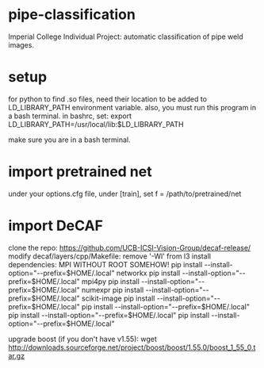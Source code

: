 pipe-classification
===================

Imperial College Individual Project: automatic classification of pipe weld images.



setup
=====

for python to find .so files, need their location to be added to LD_LIBRARY_PATH environment variable.
also, you must run this program in a bash terminal.
in bashrc, set:
export LD_LIBRARY_PATH=/usr/local/lib:$LD_LIBRARY_PATH

make sure you are in a bash terminal.


import pretrained net
=====================

under your options.cfg file, under [train], set 
f = /path/to/pretrained/net 



import DeCAF
============

clone the repo: https://github.com/UCB-ICSI-Vision-Group/decaf-release/
modify decaf/layers/cpp/Makefile: remove '-Wl' from l3
install dependencies:
MPI WITHOUT ROOT SOMEHOW!
pip install --install-option="--prefix=$HOME/.local" networkx
pip install --install-option="--prefix=$HOME/.local" mpi4py 
pip install --install-option="--prefix=$HOME/.local" numexpr
pip install --install-option="--prefix=$HOME/.local" scikit-image
pip install --install-option="--prefix=$HOME/.local" 
pip install --install-option="--prefix=$HOME/.local" 
pip install --install-option="--prefix=$HOME/.local" 
pip install --install-option="--prefix=$HOME/.local" 

upgrade boost (if you don't have v1.55):
wget http://downloads.sourceforge.net/project/boost/boost/1.55.0/boost_1_55_0.tar.gz
